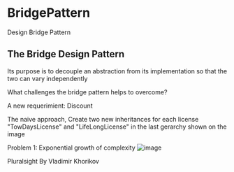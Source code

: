 # BridgePattern
Design Bridge Pattern

The Bridge Design Pattern
-------------------------
Its purpose is to decouple an abstraction from its 
implementation so that the two can vary independently


What challenges the bridge pattern helps to overcome?

A new requerimient: Discount

The naive approach, Create two new inheritances for each license "TowDaysLicense" and "LifeLongLicense" in the last gerarchy shown on the image

Problem 1: Exponential growth of complexity
![image](https://user-images.githubusercontent.com/40399697/194780305-841f3421-f95a-4b20-99aa-02e73393c5ae.png)


Pluralsight
By Vladimir Khorikov
